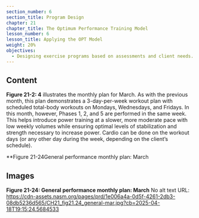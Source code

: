 ```yaml
---
section_number: 6
section_title: Program Design
chapter: 21
chapter_title: The Optimum Performance Training Model
lesson_number: 6
lesson_title: Applying the OPT Model
weight: 20%
objectives:
  - Designing exercise programs based on assessments and client needs.
---
```


## Content
**Figure 21-2: 4** illustrates the monthly plan for March. As with the previous month, this plan demonstrates a 3-day-per-week workout plan with scheduled total-body workouts on Mondays, Wednesdays, and Fridays. In this month, however, Phases 1, 2, and 5 are performed in the same week. This helps introduce power training at a slower, more moderate pace with low weekly volumes while ensuring optimal levels of stabilization and strength necessary to increase power. Cardio can be done on the workout days (or any other day during the week, depending on the client’s schedule).

**Figure 21-24General performance monthly plan: March

## Images

**Figure 21-24: General performance monthly plan: March**
No alt text
URL: https://cdn-assets.nasm.org/pages/prd/1e006a4a-0d5f-4261-2db3-08db5236d565/CH21_fig21.24_general-mar.jpg?cb=2025-04-18T19:15:24.5684533